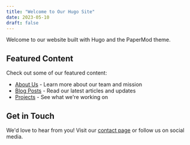 ```yaml
---
title: "Welcome to Our Hugo Site"
date: 2023-05-10
draft: false
---
```


Welcome to our website built with Hugo and the PaperMod theme.

## Featured Content

Check out some of our featured content:

- [About Us](/about) - Learn more about our team and mission
- [Blog Posts](/posts/) - Read our latest articles and updates
- [Projects](/page/projects/) - See what we're working on

## Get in Touch

We'd love to hear from you! Visit our [contact page](/page/contact/) or follow us on social media. 